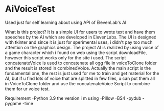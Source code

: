 # AiVoiceTest
Used just for self learning about using API of ElevenLab's AI

What is this project?
It is a simple UI for users to wrote text and have them speeches by the AI which are developed in ElevenLabs.
The UI is designed with tkinter and since it is just for sperimental uses, i didn't pay too much attention on the graphics design.
The project AI is realized by using voice of a game character which i found on web using the script downloadFile, however this script works only for the site i used. 
The script concatenateVoice is used to concatenate all ogg file in voiceToClone folder and the result is stored in combinedVoice.
Actually the main script is the fundamental one, the rest is just used for me to train and get material for the AI, but if u find lots of voice that are splitted in few files, u can put them all in VoiceToClone folder and use the concatenateVoice Script to combine them for ur voice test.

Requirement
-Python 3.9 the version i m using
-Pillow
-BS4
-pydub
-pygame
-time


